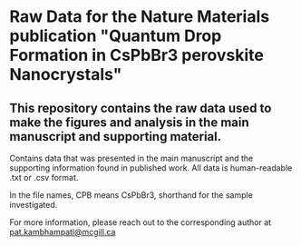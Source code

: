 # Raw Data for the Nature Materials publication "Quantum Drop Formation in CsPbBr3 perovskite Nanocrystals"

## This repository contains the raw data used to make the figures and analysis in the main manuscript and supporting material.

Contains data that was presented in the main manuscript and the supporting information found in published work.
All data is human-readable .txt or .csv format.

In the file names, CPB means CsPbBr3, shorthand for the sample investigated.

For more information, please reach out to the corresponding author at pat.kambhampati@mcgill.ca